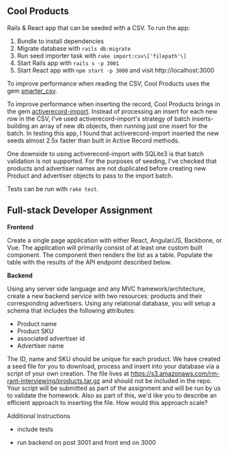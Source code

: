 ## Cool Products
Rails & React app that can be seeded with a CSV. To run the app:

1. Bundle to install dependencies
2. Migrate database with `rails db:migrate`
3. Run seed importer task with `rake import:csv\['filepath'\]`
4. Start Rails app with `rails s -p 3001`
5. Start React app with `npm start -p 3000` and visit http://localhost:3000

To improve performance when reading the CSV, Cool Products uses the gem [smarter_csv](https://github.com/tilo/smarter_csv).

To improve performance when inserting the record, Cool Products brings in the gem [activerecord-import](https://github.com/zdennis/activerecord-import). Instead of processing an insert for each new row in the CSV, I've used activerecord-import's strategy of batch inserts- building an array of new db objects, then running just one insert for the batch. In testing this app, I found that activerecord-import inserted the new seeds almost 2.5x faster than built in Active Record methods.

One downside to using activerecord-import with SQLite3 is that batch validation is not supported. For the purposes of seeding, I've checked that products and advertiser names are not duplicated before creating new Product and advertiser objects to pass to the import batch.

Tests can be run with `rake test`.

## Full-stack Developer Assignment
**Frontend**

Create a single page application with either React, Angular/JS, Backbone, or Vue. The application will primarily consist of at least one custom built component. The component then renders the list as a table. Populate the table with the results of the API endpoint described below.

**Backend**

Using any server side language and any MVC framework/architecture, create a new backend service with two resources: products and their corresponding advertisers.
Using any relational database, you will setup a schema that includes the following attributes:

- Product name
- Product SKU
- associated advertiser id
- Advertiser name

The ID, name and SKU should be unique for each product. We have created a seed file for you to download, process and insert into your database via a script of your own creation. The file lives at https://s3.amazonaws.com/rm-rant-interviewing/products.tar.gz and should not be included in the repo. Your script will be submitted as part of the assignment and will be run by us to validate the homework. Also as part of this, we'd like you to describe an efficient approach to inserting the file. How would this approach scale?

Additional Instructions

- include tests

- run backend on post 3001 and front end on 3000